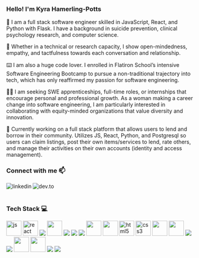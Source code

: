### Hello! I'm Kyra Hamerling-Potts

:handshake: I am a full stack software engineer skilled in JavaScript, React, and Python with Flask. I have a background in suicide prevention, clinical psychology research, and computer science. 

:dancers: Whether in a technical or research capacity, I show open-mindedness, empathy, and tactfulness towards each conversation and relationship. 

:keyboard: I am also a huge code lover. I enrolled in Flatiron School’s intensive Software Engineering Bootcamp to pursue a non-traditional trajectory into tech, which has only reaffirmed my passion for software engineering. 

:woman_technologist: I am seeking SWE apprenticeships, full-time roles, or internships that encourage personal and professional growth. As a woman making a career change into software engineering, I am particularly interested in collaborating with equity-minded organizations that value diversity and innovation.

🔭 Currently working on a full stack platform that allows users to lend and borrow in their community. Utilizes JS, React, Python, and Postgresql so users can claim listings, post their own items/services to lend, rate others, and manage their activities on their own accounts (identity and access management).

### Connect with me :mailbox:
[<img align="left" alt="linkedin" src="https://img.shields.io/badge/LinkedIn-0077B5?style=for-the-badge&logo=linkedin&logoColor=white" />](https://www.linkedin.com/in/kyra-hamerling-potts/)
[<img align="left" alt="dev.to" src="https://img.shields.io/badge/dev.to-0A0A0A?style=for-the-badge&logo=devdotto&logoColor=white" />](https://dev.to/khamerling-potts)

<br />
 &emsp;

### Tech Stack :computer:
<p align="left">
  <img src="https://icongr.am/devicon/javascript-plain.svg?size=128&color=currentColor" alt="js" width="40" height="40"/>
  <img src="https://i.imgur.com/rTNkWSQ.png" alt="react" width="40" height="40"/>
  <img src="https://icongr.am/devicon/python-plain.svg?size=40&color=000000"/>
  <img src="https://cdn.jsdelivr.net/gh/devicons/devicon/icons/flask/flask-original.svg" width="40" height="40"/>
  <img src="https://icongr.am/devicon/java-plain.svg?size=40&color=000000"/>
  <img src="https://icongr.am/devicon/cplusplus-plain.svg?size=40&color=000000"/>
  <img src="https://icongr.am/devicon/postgresql-plain.svg?size=40&color=currentColor"/>
  <img src="https://cdn.jsdelivr.net/gh/devicons/devicon/icons/sqlalchemy/sqlalchemy-original.svg" width="40" height="40"/>
  <img src="https://cdn.jsdelivr.net/gh/devicons/devicon/icons/sqlite/sqlite-plain.svg" width="40" height="40"/>
  <img src="https://icongr.am/devicon/html5-plain.svg?size=128&color=currentColor" alt="html5" width="40" height="40"/>
  <img src="https://icongr.am/devicon/css3-plain.svg?size=128&color=currentColor" alt="css3" width="40" height="40"/>
  <img src="https://cdn.jsdelivr.net/gh/devicons/devicon/icons/r/r-plain.svg" width="40" height="40"/>
  <img src="https://cdn.jsdelivr.net/gh/devicons/devicon/icons/spss/spss-plain.svg" width="40" height="40"/>
  <img src="https://icongr.am/devicon/github-original.svg?size=40&color=000000"/>
  <img src="https://icongr.am/devicon/git-plain.svg?size=40&color=000000"/>
  <img src="https://cdn.jsdelivr.net/gh/devicons/devicon/icons/vscode/vscode-plain.svg" width="40" height="40"/>
  <img src="https://brandslogos.com/wp-content/uploads/images/large/eclipse-logo-black-and-white.png" width="40" height="40"/>
  <img src="https://icongr.am/devicon/atom-original.svg?size=40&color=000000"/>
  <img src="https://icongr.am/devicon/nodejs-plain.svg?size=40&color=000000"/>


</p>
<!--
**khamerling-potts/khamerling-potts** is a ✨ _special_ ✨ repository because its `README.md` (this file) appears on your GitHub profile.

Here are some ideas to get you started:

- 🔭 I’m currently working on ...
- 🌱 I’m currently learning ...
- 👯 I’m looking to collaborate on ...
- 🤔 I’m looking for help with ...
- 💬 Ask me about ...
- 📫 How to reach me: ...
- 😄 Pronouns: ...
- ⚡ Fun fact: ...
-->
